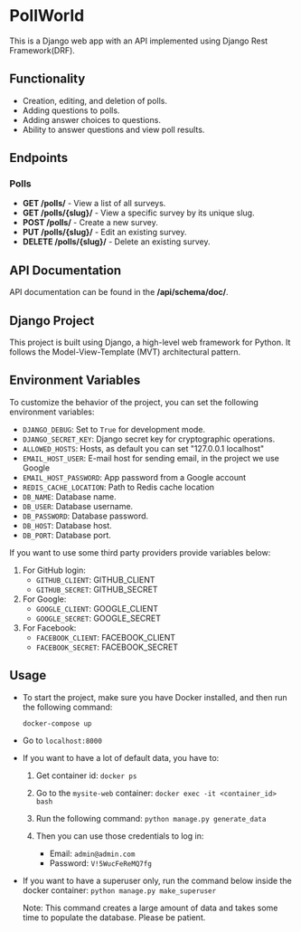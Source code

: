 # PollWorld

This is a Django web app with an API implemented using Django Rest Framework(DRF).

## Functionality

- Creation, editing, and deletion of polls.
- Adding questions to polls.
- Adding answer choices to questions.
- Ability to answer questions and view poll results.

## Endpoints

### Polls

- **GET /polls/** - View a list of all surveys.
- **GET /polls/{slug}/** - View a specific survey by its unique slug.
- **POST /polls/** - Create a new survey.
- **PUT /polls/{slug}/** - Edit an existing survey.
- **DELETE /polls/{slug}/** - Delete an existing survey.

## API Documentation

API documentation can be found in the **/api/schema/doc/**.

## Django Project

This project is built using Django, a high-level web framework for Python. It follows the Model-View-Template (MVT) architectural pattern.

## Environment Variables

To customize the behavior of the project, you can set the following environment variables:

- `DJANGO_DEBUG`: Set to `True` for development mode.
- `DJANGO_SECRET_KEY`: Django secret key for cryptographic operations.
- `ALLOWED_HOSTS`: Hosts, as default you can set "127.0.0.1 localhost"
- `EMAIL_HOST_USER`: E-mail host for sending email, in the project we use Google
- `EMAIL_HOST_PASSWORD`: App password from a Google account
- `REDIS_CACHE_LOCATION`: Path to Redis cache location
- `DB_NAME`: Database name.
- `DB_USER`: Database username.
- `DB_PASSWORD`: Database password.
- `DB_HOST`: Database host.
- `DB_PORT`: Database port.

If you want to use some third party providers provide variables below:
1. For GitHub login:
   - `GITHUB_CLIENT`: GITHUB_CLIENT
   - `GITHUB_SECRET`: GITHUB_SECRET
2. For Google:
   - `GOOGLE_CLIENT`: GOOGLE_CLIENT
   - `GOOGLE_SECRET`: GOOGLE_SECRET
3. For Facebook:
   - `FACEBOOK_CLIENT`: FACEBOOK_CLIENT
   - `FACEBOOK_SECRET`: FACEBOOK_SECRET


## Usage

- To start the project, make sure you have Docker installed, and then run the following command:

   ```docker-compose up```

- Go to `localhost:8000`

- If you want to have a lot of default data, you have to:
  1. Get container id: `docker ps`
  2. Go to the `mysite-web` container:
     `docker exec -it <container_id> bash`

  3. Run the following command:
     `python manage.py generate_data`
  4. Then you can use those credentials to log in:
     - Email: `admin@admin.com`
     - Password: `V!5WucFeReMQ7fg`

- If you want to have a superuser only, run the command below inside the docker container:
    `python manage.py make_superuser`

  Note: This command creates a large amount of data and takes some time to populate the database. Please be patient.
    

